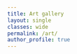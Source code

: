 ```yaml
---
title: Art gallery
layout: single
classes: wide
permalink: /art/
author_profile: true
---
```

<script src="https://static.elfsight.com/platform/platform.js" data-use-service-core defer></script>
<div class="elfsight-app-effeee9c-32a0-4207-b2ec-0844d0aab682" data-elfsight-app-lazy></div>